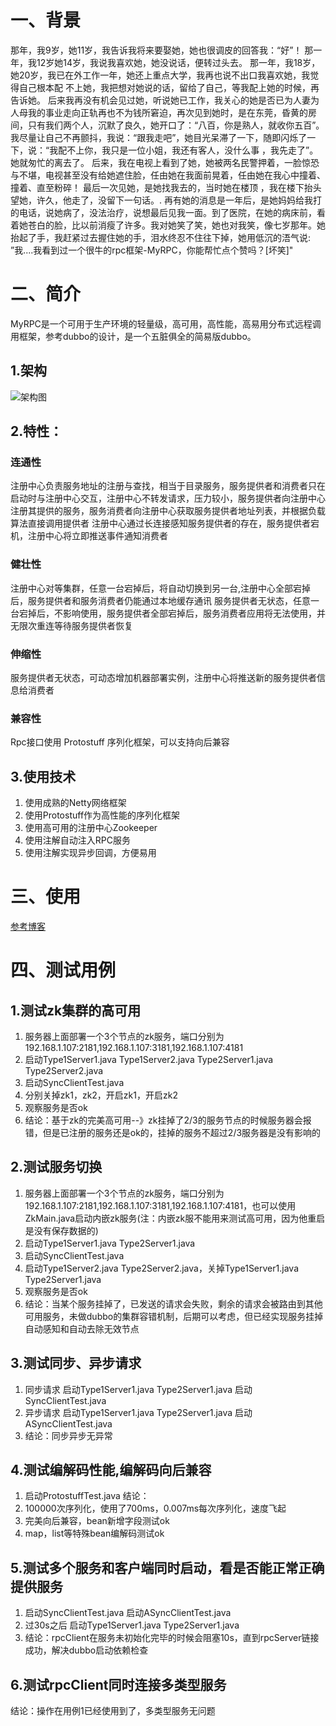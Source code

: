 # 一、背景
那年，我9岁，她11岁，我告诉我将来要娶她，她也很调皮的回答我：“好”！ 那一年，我12岁她14岁，我说我喜欢她，她没说话，便转过头去。 那一年，我18岁，她20岁，我已在外工作一年，她还上重点大学，我再也说不出口我喜欢她，我觉得自己根本配 不上她，我把想对她说的话，留给了自己，等我配上她的时候，再告诉她。 后来我再没有机会见过她，听说她已工作，我关心的她是否已为人妻为人母我的事业走向正轨再也不为钱所窘迫，再次见到她时，是在东莞，昏黄的房间，只有我们两个人，沉默了良久，她开口了：“八百，你是熟人，就收你五百”。我尽量让自己不再颤抖，我说：“跟我走吧”，她目光呆滞了一下，随即闪烁了一下，说：“我配不上你，我只是一位小姐，我还有客人，没什么事 ，我先走了”。她就匆忙的离去了。 后来，我在电视上看到了她，她被两名民警押着，一脸惊恐与不堪，电视甚至没有给她遮住脸，任由她在我面前晃着，任由她在我心中撞着、撞着、直至粉碎！ 最后一次见她，是她找我去的，当时她在楼顶 ，我在楼下抬头望她，许久，他走了，没留下一句话。. 再有她的消息是一年后，是她妈妈给我打的电话，说她病了，没法治疗，说想最后见我一面。到了医院，在她的病床前，看着她苍白的脸，比以前消瘦了许多。我对她笑了笑，她也对我笑，像七岁那年。她抬起了手，我赶紧过去握住她的手，泪水终忍不住往下掉，她用低沉的浯气说: ”我....我看到过一个很牛的rpc框架-MyRPC，你能帮忙点个赞吗？[坏笑]"
# 二、简介
MyRPC是一个可用于生产环境的轻量级，高可用，高性能，高易用分布式远程调用框架，参考dubbo的设计，是一个五脏俱全的简易版dubbo。
## 1.架构
![架构图](https://gameboys.oss-cn-shenzhen.aliyuncs.com/oneblog/20190805215811114.png)
## 2.特性：
### 连通性
注册中心负责服务地址的注册与查找，相当于目录服务，服务提供者和消费者只在启动时与注册中心交互，注册中心不转发请求，压力较小，服务提供者向注册中心注册其提供的服务，服务消费者向注册中心获取服务提供者地址列表，并根据负载算法直接调用提供者
注册中心通过长连接感知服务提供者的存在，服务提供者宕机，注册中心将立即推送事件通知消费者
### 健壮性
注册中心对等集群，任意一台宕掉后，将自动切换到另一台,注册中心全部宕掉后，服务提供者和服务消费者仍能通过本地缓存通讯
服务提供者无状态，任意一台宕掉后，不影响使用，服务提供者全部宕掉后，服务消费者应用将无法使用，并无限次重连等待服务提供者恢复
### 伸缩性
服务提供者无状态，可动态增加机器部署实例，注册中心将推送新的服务提供者信息给消费者
### 兼容性
Rpc接口使用 Protostuff  序列化框架，可以支持向后兼容
## 3.使用技术
1. 使用成熟的Netty网络框架
2. 使用Protostuff作为高性能的序列化框架
3. 使用高可用的注册中心Zookeeper
4. 使用注解自动注入RPC服务
5. 使用注解实现异步回调，方便易用
# 三、使用
[参考博客](https://www.gameboys.cn/article/32)
# 四、测试用例
## 1.测试zk集群的高可用
1. 服务器上面部署一个3个节点的zk服务，端口分别为192.168.1.107:2181,192.168.1.107:3181,192.168.1.107:4181
2. 启动Type1Server1.java Type1Server2.java Type2Server1.java Type2Server2.java
3. 启动SyncClientTest.java
4. 分别关掉zk1，zk2，开启zk1，开启zk2
5. 观察服务是否ok
6. 结论：基于zk的完美高可用--》zk挂掉了2/3的服务节点的时候服务器会报错，但是已注册的服务还是ok的，挂掉的服务不超过2/3服务器是没有影响的
## 2.测试服务切换
1. 服务器上面部署一个3个节点的zk服务，端口分别为192.168.1.107:2181,192.168.1.107:3181,192.168.1.107:4181，也可以使用ZkMain.java启动内嵌zk服务(注：内嵌zk服不能用来测试高可用，因为他重启是没有保存数据的)
2. 启动Type1Server1.java Type2Server1.java 
3. 启动SyncClientTest.java
4. 启动Type1Server2.java Type2Server2.java，关掉Type1Server1.java Type2Server1.java 
5. 观察服务是否ok
6. 结论：当某个服务挂掉了，已发送的请求会失败，剩余的请求会被路由到其他可用服务，未做dubbo的集群容错机制，后期可以考虑，但已经实现服务挂掉自动感知和自动去除无效节点
## 3.测试同步、异步请求
1. 同步请求 启动Type1Server1.java Type2Server1.java 启动SyncClientTest.java
2. 异步请求 启动Type1Server1.java Type2Server1.java 启动ASyncClientTest.java
3. 结论：同步异步无异常
## 4.测试编解码性能,编解码向后兼容
1. 启动ProtostuffTest.java
 结论：
1. 100000次序列化，使用了700ms，0.007ms每次序列化，速度飞起
2. 完美向后兼容，bean新增字段测试ok
3. map，list等特殊bean编解码测试ok
## 5.测试多个服务和客户端同时启动，看是否能正常正确提供服务
1. 启动SyncClientTest.java 启动ASyncClientTest.java
2. 过30s之后 启动Type1Server1.java Type2Server1.java 
3. 结论：rpcClient在服务未初始化完毕的时候会阻塞10s，直到rpcServer链接成功，解决dubbo启动依赖检查
## 6.测试rpcClient同时连接多类型服务
结论：操作在用例1已经使用到了，多类型服务无问题
